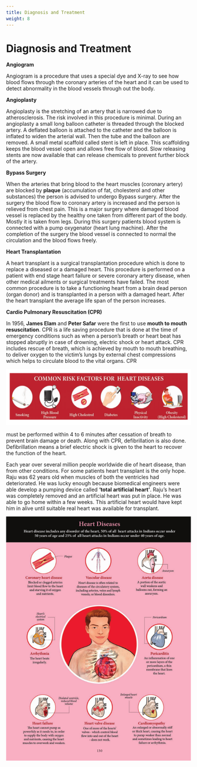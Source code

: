 ```yaml
---
title: Diagnosis and Treatment
weight: 8
---
```


# Diagnosis and Treatment


**Angiogram** 

Angiogram is a procedure that uses a special dye and X-ray to see how blood flows through the coronary arteries of the heart and it can be used to detect abnormality in the blood vessels through out the body.

**Angioplasty** 

Angioplasty is the stretching of an artery that is narrowed due to atherosclerosis. The risk involved in this procedure is minimal. During an angioplasty a small long balloon catheter is threaded through the blocked artery. A deflated balloon is attached to the catheter and the balloon is inflated to widen the arterial wall. Then the tube and the balloon are removed. A small metal scaffold called stent is left in place. This scaffolding keeps the blood vessel open and allows free flow of blood. Slow releasing stents are now available that can release chemicals to prevent further block of the artery.

**Bypass Surgery**

When the arteries that bring blood to the heart muscles (coronary artery) are blocked by **plaque** (accumulation of fat, cholesterol and other substances) the person is advised to undergo Bypass surgery. After the surgery the blood flow to coronary artery is increased and the person is relieved from chest pain. This is a major surgery where damaged blood vessel is replaced by the healthy one taken from different part of the body. Mostly it is taken from legs. During this surgery patients blood system is connected with a pump oxygenator (heart lung machine). After the completion of the surgery the blood vessel is connected to normal the circulation and the blood flows freely.

**Heart Transplantation** 

A heart transplant is a surgical transplantation procedure which is done to replace a diseased or a damaged heart. This procedure is performed on a patient with end stage heart failure or severe coronary artery disease, when other medical ailments or surgical treatments have failed. The most common procedure is to take a functioning heart from a brain dead person (organ donor) and is transplanted in a person with a damaged heart. After the heart transplant the average life span of the person increases.

**Cardio Pulmonary Resuscitation (CPR)** 

In 1956, **James Elam** and **Peter Safar** were the first to use **mouth to mouth resuscitation**. CPR is a life saving procedure that is done at the time of emergency conditions such as when a person’s breath or heart beat has stopped abruptly in case of drowning, electric shock or heart attack. CPR includes rescue of breath, which is achieved by mouth to mouth breathing, to deliver oxygen to the victim’s lungs by external chest compressions which helps to circulate blood to the vital organs. CPR  

![alt text](../7.12.png)

must be performed within 4 to 6 minutes after cessation of breath to prevent brain damage or death. Along with CPR, defibrillation is also done. Defibrillation means a brief electric shock is given to the heart to recover the function of the heart.

Each year over several million people worldwide die of heart disease, than from other conditions. For some patients heart transplant is the only hope. Raju was 62 years old when muscles of both the ventricles had deteriorated. He was lucky enough because biomedical engineers were able develop a pumping device called **‘total artificial heart’**. Raju’s heart was completely removed and an artificial heart was put in place. He was able to go home within a few weeks. This artificial heart would have kept him in alive until suitable real heart was available for transplant.


![alt text](../7.13.png)